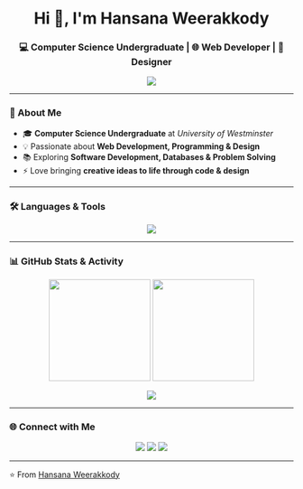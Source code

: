 <h1 align="center">Hi 👋, I'm Hansana Weerakkody</h1>
<h3 align="center">💻 Computer Science Undergraduate | 🌐 Web Developer | 🎨 Designer</h3>

<p align="center">
  <img src="https://readme-typing-svg.herokuapp.com?font=Fira+Code&size=22&pause=1000&color=3DC8F2&center=true&vCenter=true&width=500&lines=Computer+Science+Undergraduate;Passionate+Web+Developer;UI%2FUX+Designer+%7C+Creative+Thinker;Always+Learning+and+Building;Turning+Ideas+into+Code"/>
</p>

---

### 🚀 About Me
- 🎓 **Computer Science Undergraduate** at *University of Westminster*  
- 💡 Passionate about **Web Development, Programming & Design**  
- 📚 Exploring **Software Development, Databases & Problem Solving**  
- ⚡ Love bringing **creative ideas to life through code & design**  

---

### 🛠️ Languages & Tools
<p align="center">
  <img src="https://skillicons.dev/icons?i=java,python,html,css,js,mysql,figma,photoshop,git,github,vscode,azure" />
</p>

---

### 📊 GitHub Stats & Activity
<p align="center">
  <img src="https://github-readme-stats.vercel.app/api?username=HansanaWeerakkody&show_icons=true&theme=tokyonight&hide_border=true" height="180"/>
  <img src="https://github-readme-streak-stats.herokuapp.com/?user=HansanaWeerakkody&theme=tokyonight&hide_border=true" height="180"/>
</p>

<p align="center">
  <img src="https://github-readme-activity-graph.vercel.app/graph?username=HansanaWeerakkody&bg_color=1a1b27&color=3dc8f2&line=3dc8f2&point=ffffff&area=true&hide_border=true"/>
</p>

---

### 🌐 Connect with Me
<p align="center">
  <a href="https://linkedin.com/in/" target="blank"><img src="https://skillicons.dev/icons?i=linkedin" /></a>
  <a href="https://twitter.com/" target="blank"><img src="https://skillicons.dev/icons?i=twitter" /></a>
  <a href="mailto:yourmail@gmail.com"><img src="https://skillicons.dev/icons?i=gmail" /></a>
</p>

---

⭐️ From [Hansana Weerakkody](https://github.com/HansanaWeerakkody)
